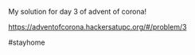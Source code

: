 My solution for day 3 of advent of corona!

https://adventofcorona.hackersatupc.org/#/problem/3

#stayhome

